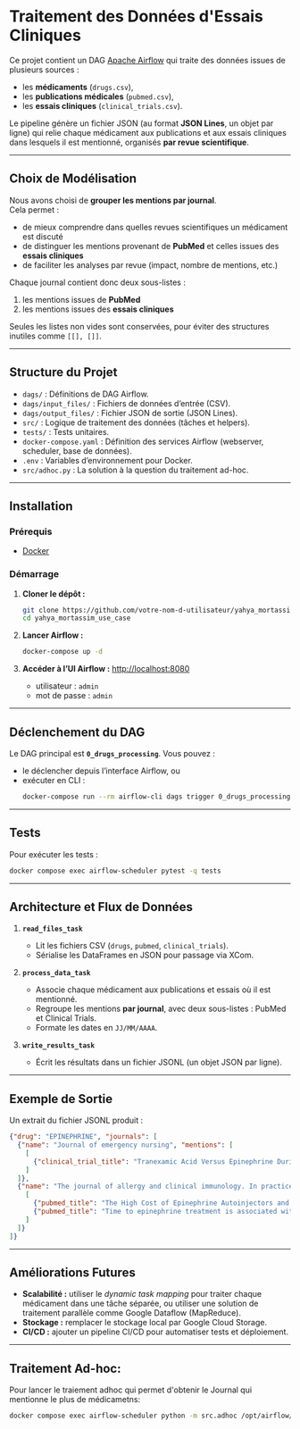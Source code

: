 # Traitement des Données d'Essais Cliniques

Ce projet contient un DAG [Apache Airflow](https://airflow.apache.org/) qui traite des données issues de plusieurs sources :  
- les **médicaments** (`drugs.csv`),  
- les **publications médicales** (`pubmed.csv`),  
- les **essais cliniques** (`clinical_trials.csv`).  

Le pipeline génère un fichier JSON (au format **JSON Lines**, un objet par ligne) qui relie chaque médicament aux publications et aux essais cliniques dans lesquels il est mentionné, organisés **par revue scientifique**.

---

## Choix de Modélisation

Nous avons choisi de **grouper les mentions par journal**.  
Cela permet :  
- de mieux comprendre dans quelles revues scientifiques un médicament est discuté
- de distinguer les mentions provenant de **PubMed** et celles issues des **essais cliniques**
- de faciliter les analyses par revue (impact, nombre de mentions, etc.)

Chaque journal contient donc deux sous-listes :  
1. les mentions issues de **PubMed**  
2. les mentions issues des **essais cliniques**  

Seules les listes non vides sont conservées, pour éviter des structures inutiles comme `[[], []]`.

---

## Structure du Projet

- `dags/` : Définitions de DAG Airflow.  
- `dags/input_files/` : Fichiers de données d’entrée (CSV).  
- `dags/output_files/` : Fichier JSON de sortie (JSON Lines).  
- `src/` : Logique de traitement des données (tâches et helpers).  
- `tests/` : Tests unitaires.  
- `docker-compose.yaml` : Définition des services Airflow (webserver, scheduler, base de données).  
- `.env` : Variables d’environnement pour Docker.
- `src/adhoc.py` : La solution à la question du traitement ad-hoc.

---

## Installation

### Prérequis
- [Docker](https://www.docker.com/products/docker-desktop)

### Démarrage

1. **Cloner le dépôt :**
   ```bash
   git clone https://github.com/votre-nom-d-utilisateur/yahya_mortassim_use_case.git
   cd yahya_mortassim_use_case
   ```

2. **Lancer Airflow :**
   ```bash
   docker-compose up -d
   ```

3. **Accéder à l’UI Airflow :**
   [http://localhost:8080](http://localhost:8080)  
   - utilisateur : `admin`  
   - mot de passe : `admin`  

---

## Déclenchement du DAG

Le DAG principal est **`0_drugs_processing`**. Vous pouvez :  

- le déclencher depuis l’interface Airflow, ou  
- exécuter en CLI :  
  ```bash
  docker-compose run --rm airflow-cli dags trigger 0_drugs_processing
  ```

---

## Tests

Pour exécuter les tests :  
```bash
docker compose exec airflow-scheduler pytest -q tests
```

---

## Architecture et Flux de Données

1. **`read_files_task`**  
   - Lit les fichiers CSV (`drugs`, `pubmed`, `clinical_trials`).  
   - Sérialise les DataFrames en JSON pour passage via XCom.  

2. **`process_data_task`**  
   - Associe chaque médicament aux publications et essais où il est mentionné.  
   - Regroupe les mentions **par journal**, avec deux sous-listes : PubMed et Clinical Trials.  
   - Formate les dates en `JJ/MM/AAAA`.  

3. **`write_results_task`**  
   - Écrit les résultats dans un fichier JSONL (un objet JSON par ligne).  

---

## Exemple de Sortie

Un extrait du fichier JSONL produit :

```json
{"drug": "EPINEPHRINE", "journals": [
  {"name": "Journal of emergency nursing", "mentions": [
    [
      {"clinical_trial_title": "Tranexamic Acid Versus Epinephrine During Exploratory Tympanotomy", "date": "27/04/2020"}
    ]
  ]},
  {"name": "The journal of allergy and clinical immunology. In practice", "mentions": [
    [
      {"pubmed_title": "The High Cost of Epinephrine Autoinjectors and Possible Alternatives.", "date": "02/01/2020"},
      {"pubmed_title": "Time to epinephrine treatment is associated with the risk of mortality...", "date": "03/01/2020"}
    ]
  ]}
]}
```

---

## Améliorations Futures

- **Scalabilité :** utiliser le *dynamic task mapping* pour traiter chaque médicament dans une tâche séparée, ou utiliser une solution de traitement parallèle comme Google Dataflow (MapReduce).  
- **Stockage :** remplacer le stockage local par Google Cloud Storage.  
- **CI/CD :** ajouter un pipeline CI/CD pour automatiser tests et déploiement.  

---

## Traitement Ad-hoc:
Pour lancer le traiement adhoc qui permet d'obtenir le Journal qui mentionne le plus de médicametns:
```bash
docker compose exec airflow-scheduler python -m src.adhoc /opt/airflow/dags/output_files/drugs_file.json
```
